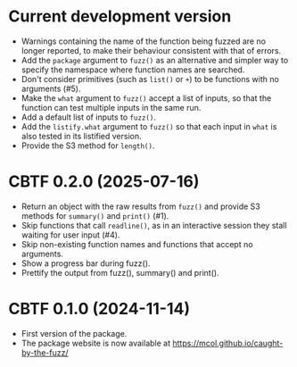 # Current development version

- Warnings containing the name of the function being fuzzed are no longer
  reported, to make their behaviour consistent with that of errors.
- Add the `package` argument to `fuzz()` as an alternative and simpler way
  to specify the namespace where function names are searched.
- Don't consider primitives (such as `list()` or `+`) to be functions with no
  arguments (#5).
- Make the `what` argument to `fuzz()` accept a list of inputs, so that
  the function can test multiple inputs in the same run.
- Add a default list of inputs to `fuzz()`.
- Add the `listify.what` argument to `fuzz()` so that each input in `what`
  is also tested in its listified version.
- Provide the S3 method for `length()`.

# CBTF 0.2.0 (2025-07-16)

- Return an object with the raw results from `fuzz()` and provide S3 methods
  for `summary()` and `print()` (#1).
- Skip functions that call `readline()`, as in an interactive session they
  stall waiting for user input (#4).
- Skip non-existing function names and functions that accept no arguments.
- Show a progress bar during fuzz().
- Prettify the output from fuzz(), summary() and print().

# CBTF 0.1.0 (2024-11-14)

- First version of the package.
- The package website is now available at
  https://mcol.github.io/caught-by-the-fuzz/
